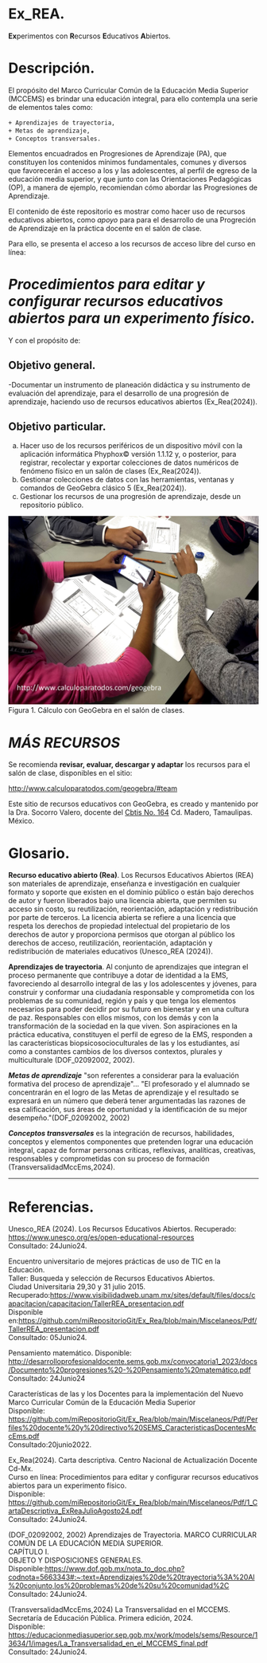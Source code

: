 # Ex_REA. 

**Ex**perimentos con **R**ecursos **E**ducativos **A**biertos. 

# Descripción.

El propósito del Marco Curricular Común de la Educación Media Superior (MCCEMS) es brindar 
una educación integral, para ello contempla una serie de elementos tales como:

	+ Aprendizajes de trayectoria,
	+ Metas de aprendizaje,
	+ Conceptos transversales.

Elementos encuadrados en Progresiones de Aprendizaje (PA), que constituyen los contenidos mínimos 
fundamentales, comunes y diversos que favorecerán el acceso a los y las adolescentes, al perfil de 
egreso de la educación media superior, y que junto con las Orientaciones Pedagógicas (OP), 
a manera de ejemplo, recomiendan cómo abordar las Progresiones de Aprendizaje.

El contenido de éste repositorio es mostrar como hacer uso de recursos educativos abiertos, 
como _apoyo_ para para el desarrollo de una Progreción de Aprendizaje en la práctica docente en el salón de clase.

Para ello, se presenta el acceso a los recursos de acceso libre del curso en línea: 

# _Procedimientos para editar y configurar recursos educativos abiertos para un experimento físico._

Y con el propósito de:

## Objetivo general. 

-Documentar un instrumento de planeación didáctica y su instrumento de evaluación del aprendizaje, para el desarrollo 
de una progresión de aprendizaje, haciendo uso de recursos educativos abiertos (Ex_Rea(2024)). 

## Objetivo particular. 

<ol type="a">
  <li> Hacer uso de los recursos periféricos de un dispositivo móvil 
      con la aplicación informática Phyphox© versión 1.1.12 y, o posterior, para 
	  registrar, recolectar y exportar colecciones de datos numéricos 
	  de fenómeno físico en un salón de clases (Ex_Rea(2024)). </li>
  <li> Gestionar colecciones de datos con las herramientas, 
	   ventanas y comandos de GeoGebra clásico 5 (Ex_Rea(2024)). </li>
  <li> Gestionar los recursos de una progresión de aprendizaje, desde un repositorio público. </li> 
</ol>


![cálculo con GeoGebra](https://github.com/miRepositorioGit/Ex_Rea/blob/main/Miscelaneos/Img/pic_alumnos1.jpg) 
</br>
Figura 1. Cálculo con GeoGebra en el salón de clases.
</br>


# _MÁS RECURSOS_ 

Se recomienda **revisar, evaluar, descargar y adaptar** los recursos para el salón de clase, disponibles en el sitio:

http://www.calculoparatodos.com/geogebra/#team 

Este sitio de recursos educativos con GeoGebra, es creado y mantenido por la Dra. Socorro Valero, 
docente del [Cbtis No. 164](https://cbtis164.edu.mx/web/) Cd. Madero, Tamaulipas. México.


# Glosario.

**Recurso educativo abierto (Rea)**.
	Los Recursos Educativos Abiertos (REA) son materiales de aprendizaje, 
	enseñanza e investigación en cualquier formato y soporte que existen 
	en el dominio público o están bajo derechos de autor y fueron 
	liberados bajo una licencia abierta, que permiten su acceso sin costo,
	su reutilización, reorientación, adaptación y redistribución por parte
	de terceros. 	La licencia abierta se refiere a una licencia que 
	respeta los derechos de propiedad intelectual del propietario de los 
	derechos de autor y proporciona permisos que otorgan al público los 
	derechos de acceso, reutilización, reorientación, adaptación y 
	redistribución de materiales educativos (Unesco_REA (2024)).

**Aprendizajes de trayectoria**.
	Al conjunto de aprendizajes que integran el proceso permanente que 
	contribuye a dotar de identidad a la EMS, favoreciendo al desarrollo 
	integral de las y los adolescentes y jóvenes, para construir y conformar 
	una ciudadanía responsable y comprometida con los problemas de su comunidad, 
	región y país y que tenga los elementos necesarios para poder decidir por su 
	futuro en bienestar y en una cultura de paz. Responsables con ellos mismos, 
	con los demás y con la transformación de la sociedad en la que viven. 
	Son aspiraciones en la práctica educativa, constituyen el perfil de egreso 
	de la EMS, responden a las características biopsicosocioculturales de las 
	y los estudiantes, así como a constantes cambios de los diversos contextos, 
	plurales y multiculturale (DOF_02092002, 2002).
	
***Metas de aprendizaje***
	"son referentes a considerar para la evaluación formativa del proceso de aprendizaje"...
	"El profesorado y el alumnado se concentrarán en el logro de las Metas de 
	aprendizaje y el resultado se expresará en un número que deberá tener 
	argumentadas las razones de esa calificación, sus áreas de oportunidad 
	y la identificación de su mejor desempeño."(DOF_02092002, 2002)
	
***Conceptos transversales***
es la integración de recursos, habilidades, conceptos y elementos componentes 
que pretenden lograr una educación integral, capaz de
formar personas críticas, reflexivas, analíticas, creativas, responsables y
comprometidas con su proceso de formación (TransversalidadMccEms,2024).
	
***
	
# Referencias.

Unesco_REA (2024).
Los Recursos Educativos Abiertos.
Recuperado: https://www.unesco.org/es/open-educational-resources </br>
Consultado: 24Junio24.

Encuentro universitario de mejores prácticas de uso de TIC en la Educación.</br>
Taller: Busqueda y selección de Recursos Educativos Abiertos.</br>
Ciudad Universitaria 29,30 y 31 julio 2015.</br>
Recuperado:https://www.visibilidadweb.unam.mx/sites/default/files/docs/capacitacion/capacitacion/TallerREA_presentacion.pdf </br>
Disponible en:https://github.com/miRepositorioGit/Ex_Rea/blob/main/Miscelaneos/Pdf/TallerREA_presentacion.pdf </br>
Consultado: 05Junio24.</br>

Pensamiento matemático.
Disponible:
http://desarrolloprofesionaldocente.sems.gob.mx/convocatoria1_2023/docs/Documento%20progresiones%20-%20Pensamiento%20matemático.pdf </br>
Consultado: 24Junio24 </br>

Características de las y los Docentes para la implementación del Nuevo Marco Curricular Común de la Educación Media Superior </br>
Disponible: https://github.com/miRepositorioGit/Ex_Rea/blob/main/Miscelaneos/Pdf/Perfiles%20docente%20y%20directivo%20SEMS_CaracteristicasDocentesMccEms.pdf </br>
Consultado:20junio2022. </br>

Ex_Rea(2024). Carta descriptiva. Centro Nacional de Actualización Docente Cd-Mx. </br>
Curso en línea: Procedimientos para editar y configurar recursos educativos abiertos para un experimento físico. </br>
Disponible: https://github.com/miRepositorioGit/Ex_Rea/blob/main/Miscelaneos/Pdf/1_CartaDescriptiva_ExReaJulioAgosto24.pdf </br>
Consultado: 24Junio24. </br>

(DOF_02092002, 2002) Aprendizajes de Trayectoria.
MARCO CURRICULAR COMÚN DE LA EDUCACIÓN MEDIA SUPERIOR.</br>
CAPÍTULO I.</br>
OBJETO Y DISPOSICIONES GENERALES.</br>
Disponible:https://www.dof.gob.mx/nota_to_doc.php?codnota=5663343#:~:text=Aprendizajes%20de%20trayectoria%3A%20Al%20conjunto,los%20problemas%20de%20su%20comunidad%2C </br>
Consultado: 24Junio24. </br>

(TransversalidadMccEms,2024) La Transversalidad en el MCCEMS.</br>
Secretaría de Educación Pública. Primera edición, 2024.</br>
Disponible: https://educacionmediasuperior.sep.gob.mx/work/models/sems/Resource/13634/1/images/La_Transversalidad_en_el_MCCEMS_final.pdf </br>
Consultado: 24Junio24. </br>